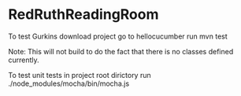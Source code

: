 # RedRuthReadingRoom
To test Gurkins
  download project
  go to hellocucumber
  run mvn test
  
  Note: This will not build to do the fact that there is no classes defined currently.
  
To test unit tests
  in project root dirictory
  run ./node_modules/mocha/bin/mocha.js
  
